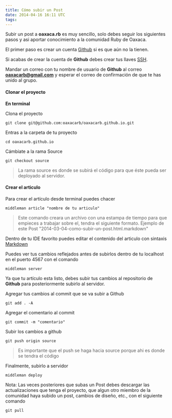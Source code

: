 ```yaml
---
title: Cómo subir un Post
date: 2014-04-16 16:11 UTC
tags:
---
```

Subir un post a **oaxaca.rb** es muy sencillo, solo debes seguir los siguientes pasos y asi aportar conocimiento a la comunidad Ruby de Oaxaca.

El primer paso es crear un cuenta [Github](https://github.com) si es que aún no la tienen.

Si acabas de crear la cuenta de **Github** debes crear tus llaves [SSH](https://help.github.com/articles/generating-ssh-keys).

Mandar un correo con tu nombre de usuario de **Github** al correo **oaxacarb@gmail.com** y esperar el correo de confirmación de que te has unido al grupo. 

#### Clonar el proyecto

**En terminal** 

Clona el proyecto

``git clone git@github.com:oaxacarb/oaxacarb.github.io.git``

Entras a la carpeta de tu proyecto

``cd oaxacarb.github.io``

Cámbiate a la rama Source

``git checkout source``

> La rama source es donde se subirá el código para que éste pueda ser deployado al servidor.

#### Crear el articulo

Para crear el artículo desde terminal puedes chacer

``middleman article "nombre de tu articulo"``

> Este comando creara un archivo con una estampa de tiempo para que empieces a trabajar sobre el, tendra el siguiente formato. Ejemplo de este Post "2014-03-04-como-subir-un-post.html.markdown"

Dentro de tu IDE favorito puedes editar el contenido del articulo con sintaxis [Markdown](http://daringfireball.net/projects/markdown/syntax)

Puedes ver tus cambios reflejados antes de subirlos dentro de tu localhost en el puerto 4567 con el comando

``middleman server``

Ya que tu artículo esta listo, debes subir tus cambios al repositorio de **Github** para posteriormente subirlo al servidor.

Agregar tus cambios al commit que se va subir a Github

``git add . -A``

Agregar el comentario al commit

``git commit -m "comentario"``

Subir los cambios a github

``git push origin source`` 

> Es importante que el push se haga hacia source porque ahi es donde se tendra el código

Finalmente, subirlo a servidor

``middleman deploy``

Nota: Las veces posteriores que subas un Post debes descargar las actualizaciones que tenga el proyecto, que algun otro miembro de la comunidad haya subido un post, cambios de diseño, etc., con el siguiente comando

``git pull`` 
